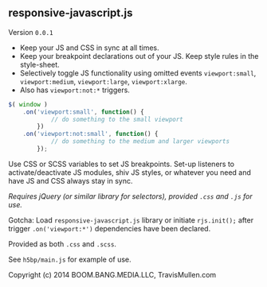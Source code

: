 ## responsive-javascript.js

Version `0.0.1`

- Keep your JS and CSS in sync at all times.
- Keep your breakpoint declarations out of your JS. Keep style rules in the style-sheet.
- Selectively toggle JS functionality using omitted events `viewport:small`, `viewport:medium`, `viewport:large`, `viewport:xlarge`. 
- Also has `viewport:not:*` triggers.

```js
$( window )
	.on('viewport:small', function() {
			// do something to the small viewport
		})
	.on('viewport:not:small', function() {
			// do something to the medium and larger viewports
		});
```

Use CSS or SCSS variables to set JS breakpoints. Set-up listeners to activate/deactivate JS modules, shiv JS styles, or whatever you need and have JS and CSS always stay in sync.

_Requires jQuery (or similar library for selectors), provided `.css` and `.js` for use._

Gotcha: Load `responsive-javascript.js` library or initiate `rjs.init();` after trigger `.on('viewport:*')` dependencies have been declared. 

Provided as both `.css` and `.scss`.

See `h5bp/main.js` for example of use.



Copyright (c) 2014 BOOM.BANG.MEDIA.LLC, TravisMullen.com